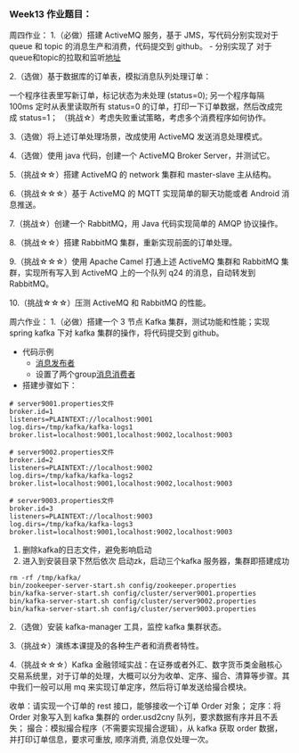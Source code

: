 ### Week13 作业题目：

周四作业：
1.（必做）搭建 ActiveMQ 服务，基于 JMS，写代码分别实现对于 queue 和 topic 的消息生产和消费，代码提交到 github。
    - 分别实现了 对于queue和topic的拉取和监听[地址](./homework1301/src/main/java/com/yoshino/activemq/)

2.（选做）基于数据库的订单表，模拟消息队列处理订单：

一个程序往表里写新订单，标记状态为未处理 (status=0);
另一个程序每隔 100ms 定时从表里读取所有 status=0 的订单，打印一下订单数据，然后改成完成 status=1；
（挑战☆）考虑失败重试策略，考虑多个消费程序如何协作。

3.（选做）将上述订单处理场景，改成使用 ActiveMQ 发送消息处理模式。

4.（选做）使用 java 代码，创建一个 ActiveMQ Broker Server，并测试它。

5.（挑战☆☆）搭建 ActiveMQ 的 network 集群和 master-slave 主从结构。

6.（挑战☆☆☆）基于 ActiveMQ 的 MQTT 实现简单的聊天功能或者 Android 消息推送。

7.（挑战☆）创建一个 RabbitMQ，用 Java 代码实现简单的 AMQP 协议操作。

8.（挑战☆☆）搭建 RabbitMQ 集群，重新实现前面的订单处理。

9.（挑战☆☆☆）使用 Apache Camel 打通上述 ActiveMQ 集群和 RabbitMQ 集群，实现所有写入到 ActiveMQ 上的一个队列 q24 的消息，自动转发到 RabbitMQ。

10.（挑战☆☆☆）压测 ActiveMQ 和 RabbitMQ 的性能。

周六作业：
1.（必做）搭建一个 3 节点 Kafka 集群，测试功能和性能；实现 spring kafka 下对 kafka 集群的操作，将代码提交到 github。 
- 代码示例 
    - [消息发布者](./homework1302/src/main/java/com/yoshino/kafka/publish/PublisherApplication.java)
    - 设置了两个group[消息消费者](./homework1302/src/main/java/com/yoshino/kafka/subscribe/SubscriberApplication.java)
- 搭建步骤如下：
```properties
# server9001.properties文件
broker.id=1
listeners=PLAINTEXT://localhost:9001
log.dirs=/tmp/kafka/kafka-logs1
broker.list=localhost:9001,localhost:9002,localhost:9003
```
```properties
# server9002.properties文件
broker.id=2
listeners=PLAINTEXT://localhost:9002
log.dirs=/tmp/kafka/kafka-logs2
broker.list=localhost:9001,localhost:9002,localhost:9003
```
```properties
# server9003.properties文件
broker.id=3
listeners=PLAINTEXT://localhost:9003
log.dirs=/tmp/kafka/kafka-logs3
broker.list=localhost:9001,localhost:9002,localhost:9003
```
1. 删除kafka的日志文件，避免影响启动
2. 进入到安装目录下然后依次 启动zk，启动三个kafka 服务器，集群即搭建成功
```text
rm -rf /tmp/kafka/
bin/zookeeper-server-start.sh config/zookeeper.properties
bin/kafka-server-start.sh config/cluster/server9001.properties
bin/kafka-server-start.sh config/cluster/server9002.properties
bin/kafka-server-start.sh config/cluster/server9003.properties
```


2.（选做）安装 kafka-manager 工具，监控 kafka 集群状态。

3.（挑战☆）演练本课提及的各种生产者和消费者特性。

4.（挑战☆☆☆）Kafka 金融领域实战：在证券或者外汇、数字货币类金融核心交易系统里，对于订单的处理，大概可以分为收单、定序、撮合、清算等步骤。其中我们一般可以用 mq 来实现订单定序，然后将订单发送给撮合模块。

收单：请实现一个订单的 rest 接口，能够接收一个订单 Order 对象；
定序：将 Order 对象写入到 kafka 集群的 order.usd2cny 队列，要求数据有序并且不丢失；
撮合：模拟撮合程序（不需要实现撮合逻辑），从 kafka 获取 order 数据，并打印订单信息，要求可重放, 顺序消费, 消息仅处理一次。